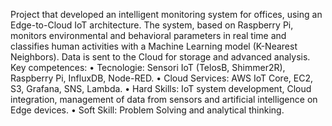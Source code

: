 Project that developed an intelligent monitoring system for offices, using an Edge-to-Cloud IoT architecture. The system, based on Raspberry Pi, monitors environmental and behavioral parameters in real time and classifies human activities with a Machine Learning model (K-Nearest Neighbors). Data is sent to  the Cloud for storage and advanced analysis.
Key competences:
•	Tecnologie: Sensori IoT (TelosB, Shimmer2R), Raspberry Pi, InfluxDB, Node-RED.
•	Cloud Services: AWS IoT Core, EC2, S3, Grafana, SNS, Lambda.
•	Hard Skills: IoT system development, Cloud integration, management of data from sensors and artificial intelligence on Edge devices.
•	Soft Skill: Problem Solving and analytical thinking.
